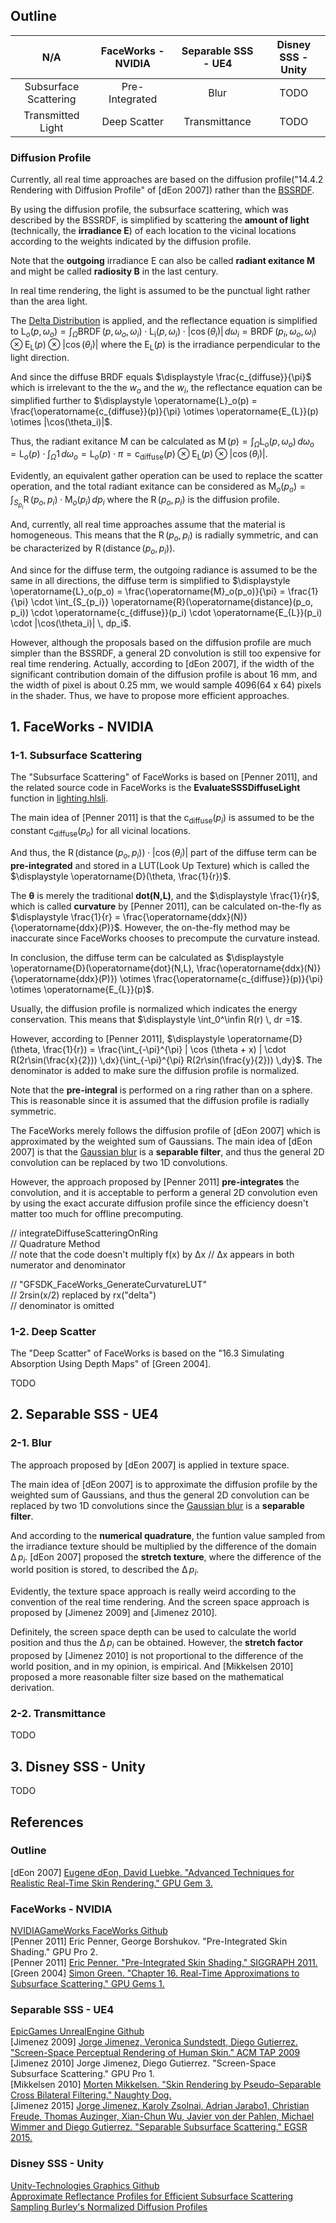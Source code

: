 ## Outline
N/A| FaceWorks - NVIDIA | Separable SSS - UE4 | Disney SSS - Unity 
:-: | :-: | :-: | :-:  
Subsurface Scattering | Pre-Integrated | Blur |  TODO
Transmitted Light | Deep Scatter | Transmittance |  TODO

### Diffusion Profile  

Currently, all real time approaches are based on the diffusion profile("14.4.2 Rendering with Diffusion Profile" of \[dEon 2007\]) rather than the [BSSRDF](https://www.pbr-book.org/3ed-2018/Color_and_Radiometry/Surface_Reflection#TheBSSRDF).  

By using the diffusion profile, the subsurface scattering, which was described by the BSSRDF, is simplified by scattering the **amount of light** (technically, the **irradiance E**) of each location to the vicinal locations according to the weights indicated by the diffusion profile.  

Note that the **outgoing** irradiance E can also be called **radiant exitance M** and might be called **radiosity B** in the last century. 

In real time rendering, the light is assumed to be the punctual light rather than the area light.  

The [Delta Distribution](https://www.pbr-book.org/3ed-2018/Light_Transport_I_Surface_Reflection/Sampling_Light_Sources#LightswithSingularities) is applied, and the reflectance equation is simplified to $\displaystyle \operatorname{L}_o(p, \omega_o) = \int_\Omega \operatorname{BRDF}(p, \omega_o, \omega_i) \cdot \operatorname{L_i}(p, \omega_i) \cdot |\cos(\theta_i)| \, d\omega_i = \operatorname{BRDF}(p_i, \omega_o, \omega_i) \otimes \operatorname{E_{L}}(p) \otimes |\cos(\theta_i)|$ where the $\displaystyle \operatorname{E_{L}}(p)$ is the irradiance perpendicular to the light direction.   

And since the diffuse BRDF equals $\displaystyle \frac{c_{diffuse}}{\pi}$ which is irrelevant to the the $\displaystyle w_o$ and the $\displaystyle w_i$, the reflectance equation can be simplified further to $\displaystyle \operatorname{L}_o(p) = \frac{\operatorname{c_{diffuse}}(p)}{\pi} \otimes \operatorname{E_{L}}(p) \otimes |\cos(\theta_i)|$.  

Thus, the radiant exitance M can be calculated as $\displaystyle \operatorname{M}(p) = \int_\Omega \operatorname{L}_o(p, \omega_o) \, d\omega_o  = \operatorname{L}_o(p) \cdot \int_\Omega 1 \, d\omega_o = \operatorname{L}_o(p) \cdot \pi = \operatorname{c_{diffuse}}(p) \otimes \operatorname{E_{L}}(p) \otimes |\cos(\theta_i)|$. 

Evidently, an equivalent gather operation can be used to replace the scatter operation, and the total radiant exitance can be considered as $\displaystyle \operatorname{M}_o(p_o) = \int_{S_{p_i}} \operatorname{R}(p_o, p_i) \cdot \operatorname{M}_o(p_i) \, dp_i$ where the $\displaystyle \operatorname{R}(p_o, p_i)$ is the diffusion profile.  

And, currently, all real time approaches assume that the material is homogeneous. This means that the $\displaystyle \operatorname{R}(p_o, p_i)$ is radially symmetric, and can be characterized by $\displaystyle \operatorname{R}(\operatorname{distance}(p_o, p_i))$.  

And since for the diffuse term, the outgoing radiance is assumed to be the same in all directions, the diffuse term is simplified to $\displaystyle \operatorname{L}_o(p_o) = \frac{\operatorname{M}_o(p_o)}{\pi} = \frac{1}{\pi} \cdot \int_{S_{p_i}} \operatorname{R}(\operatorname{distance}(p_o, p_i)) \cdot \operatorname{c_{diffuse}}(p_i) \cdot \operatorname{E_{L}}(p_i) \cdot |\cos(\theta_i)| \, dp_i$.  

However, although the proposals based on the diffusion profile are much simpler than the BSSRDF, a general 2D convolution is still too expensive for real time rendering. Actually, according to \[dEon 2007\], if the width of the significant contribution domain of the diffusion profile is about 16 mm, and the width of pixel is about 0.25 mm, we would sample 4096(64 x 64) pixels in the shader. Thus, we have to propose more efficient approaches.

## 1\. FaceWorks - NVIDIA

### 1-1\. Subsurface Scattering
The "Subsurface Scattering" of FaceWorks is based on \[Penner 2011\], and the related source code in FaceWorks is the **EvaluateSSSDiffuseLight** function in [lighting.hlsli](https://github.com/NVIDIAGameWorks/FaceWorks/blob/master/samples/d3d11/shaders/lighting.hlsli).  

The main idea of \[Penner 2011\] is that the $\displaystyle \operatorname{c_{diffuse}}(p_i)$ is assumed to be the constant $\displaystyle \operatorname{c_{diffuse}}(p_o)$ for all vicinal locations.  

And thus, the $\displaystyle \operatorname{R}(\operatorname{distance}(p_o, p_i)) \cdot |\cos(\theta_i)|$ part of the diffuse term can be **pre-integrated** and stored in a LUT(Look Up Texture) which is called the $\displaystyle \operatorname{D}(\theta, \frac{1}{r})$.   

The **θ** is merely the traditional **dot(N,L)**, and the $\displaystyle \frac{1}{r}$, which is called **curvature** by \[Penner 2011\], can be calculated on-the-fly as $\displaystyle \frac{1}{r} = \frac{\operatorname{ddx}(N)}{\operatorname{ddx}(P)}$. However, the on-the-fly method may be inaccurate since FaceWorks chooses to precompute the curvature instead.  

In conclusion, the diffuse term can be calculated as $\displaystyle \operatorname{D}(\operatorname{dot}(N,L), \frac{\operatorname{ddx}(N)}{\operatorname{ddx}(P)}) \otimes \frac{\operatorname{c_{diffuse}}(p)}{\pi} \otimes \operatorname{E_{L}}(p)$.
 
Usually, the diffusion profile is normalized which indicates the energy conservation. This means that $\displaystyle \int_0^\infin R(r) \, dr =1$.  

However, according to \[Penner 2011\], $\displaystyle \operatorname{D}(\theta, \frac{1}{r}) = \frac{\int_{-\pi}^{\pi} | \cos (\theta + x) | \cdot R(2r\sin(\frac{x}{2})) \,dx}{\int_{-\pi}^{\pi} R(2r\sin(\frac{y}{2})) \,dy}$. The denominator is added to make sure the diffusion profile is normalized.

Note that the **pre-integral** is performed on a ring rather than on a sphere. This is reasonable since it is assumed that the diffusion profile is radially symmetric.

The FaceWorks merely follows the diffusion profile of \[dEon 2007\] which is approximated by the weighted sum of Gaussians. The main idea of \[dEon 2007\] is that the [Gaussian blur](https://en.wikipedia.org/wiki/Gaussian_blur) is a **separable filter**, and thus the general 2D convolution can be replaced by two 1D convolutions.  

However, the approach proposed by \[Penner 2011\] **pre-integrates** the convolution, and it is acceptable to perform a general 2D convolution even by using the exact accurate diffusion profile since the efficiency doesn't matter too much for offline precomputing.

// integrateDiffuseScatteringOnRing  
// Quadrature Method  
// note that the code doesn't multiply f(x) by Δx // Δx appears in both numerator and denominator

// "GFSDK_FaceWorks_GenerateCurvatureLUT"  
// 2rsin(x/2) replaced by rx("delta")  
// denominator is omitted 

### 1-2\. Deep Scatter
The "Deep Scatter" of FaceWorks is based on the "16.3 Simulating Absorption Using Depth Maps" of \[Green 2004\].  

TODO

## 2\. Separable SSS - UE4  

### 2-1\. Blur

The approach proposed by \[dEon 2007\] is applied in texture space.  

The main idea of \[dEon 2007\] is to approximate the diffusion profile by the weighted sum of Gaussians, and thus the general 2D convolution can be replaced by two 1D convolutions since the [Gaussian blur](https://en.wikipedia.org/wiki/Gaussian_blur) is a **separable filter**.

And according to the **numerical quadrature**, the funtion value sampled from the irradiance texture should be multiplied by the difference of the domain $\displaystyle \operatorname{\Delta} p_i$. \[dEon 2007\] proposed the **stretch texture**, where the difference of the world position is stored, to described the $\displaystyle \operatorname{\Delta} p_i$.  

Evidently, the texture space approach is really weird according to the convention of the real time rendering. And the screen space approach is proposed by \[Jimenez 2009\] and \[Jimenez 2010\].

Definitely, the screen space depth can be used to calculate the world position and thus the $\displaystyle \operatorname{\Delta} p_i$ can be obtained. However, the **stretch factor** proposed by \[Jimenez 2010\] is not proportional to the difference of the world position, and in my opinion, is empirical. And \[Mikkelsen 2010\] proposed a more reasonable filter size based on the mathematical derivation.  




### 2-2\. Transmittance

TODO

## 3\. Disney SSS - Unity  
TODO

## References

### Outline  
\[dEon 2007\] [Eugene dEon, David Luebke. "Advanced Techniques for Realistic Real-Time Skin Rendering." GPU Gem 3.](https://developer.nvidia.com/gpugems/gpugems3/part-iii-rendering/chapter-14-advanced-techniques-realistic-real-time-skin)  


### FaceWorks - NVIDIA  
[NVIDIAGameWorks FaceWorks Github](https://github.com/NVIDIAGameWorks/FaceWorks/blob/master/doc/slides/FaceWorks-Overview-GTC14.pdf)  
\[Penner 2011\] Eric Penner, George Borshukov. "Pre-Integrated Skin Shading." GPU Pro 2.  
\[Penner 2011\] [Eric Penner. "Pre-Integrated Skin Shading." SIGGRAPH 2011.](http://advances.realtimerendering.com/s2011/)  
\[Green 2004\] [Simon Green. "Chapter 16. Real-Time Approximations to Subsurface Scattering." GPU Gems 1.](https://developer.nvidia.com/gpugems/gpugems/part-iii-materials/chapter-16-real-time-approximations-subsurface-scattering)

### Separable SSS - UE4  
[EpicGames UnrealEngine Github](https://github.com/EpicGames/UnrealEngine/blob/release/Engine/Shaders/Private/SeparableSSS.ush)  
\[Jimenez 2009\] [Jorge Jimenez, Veronica Sundstedt, Diego Gutierrez. "Screen-Space Perceptual Rendering of Human Skin." ACM TAP 2009](https://www.iryoku.com/sssss/)  
\[Jimenez 2010\] Jorge Jimenez, Diego Gutierrez. "Screen-Space Subsurface Scattering." GPU Pro 1.  
\[Mikkelsen 2010\] [Morten Mikkelsen. "Skin Rendering by Pseudo–Separable Cross Bilateral Filtering." Naughty Dog.](https://mmikk.github.io/papers3d/cbf_skin.pdf)  
\[Jimenez 2015\] [Jorge Jimenez, Karoly Zsolnai, Adrian Jarabo1, Christian Freude, Thomas Auzinger, Xian-Chun Wu, Javier von der Pahlen, Michael Wimmer and Diego Gutierrez. "Separable Subsurface Scattering." EGSR 2015.](http://www.iryoku.com/separable-sss/)  

### Disney SSS - Unity  
[Unity-Technologies Graphics Github ](https://github.com/Unity-Technologies/Graphics/blob/master/com.unity.render-pipelines.high-definition/Runtime/Material/SubsurfaceScattering/SubsurfaceScattering.hlsl)  
[Approximate Reflectance Profiles for Efficient Subsurface Scattering](https://graphics.pixar.com/library/)  
[Sampling Burley's Normalized Diffusion Profiles](https://zero-radiance.github.io/post/sampling-diffusion/)  

